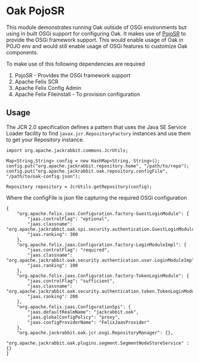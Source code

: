Oak PojoSR
==========

This module demonstrates running Oak outside of OSGi environments but using in built OSGi
support for configuring Oak. It makes use of [PojoSR][1] to provide the OSGi framework
support. This would enable usage of Oak in POJO env and would still enable usage of OSGi features
to customize Oak components.

To make use of this following dependencies are required

1. PojoSR - Provides the OSGi framework support
2. Apache Felix SCR
3. Apache Felix Config Admin
4. Apache Felix Fileinstall - To provision configuration

Usage
-----

The JCR 2.0 specification defines a pattern that uses the Java SE Service Loader facility to 
find `javax.jcr.RepositoryFactory` instances and use them to get your Repository instance.

    import org.apache.jackrabbit.commons.JcrUtils;
    
    Map<String,String> config = new HashMap<String, String>();
    config.put("org.apache.jackrabbit.repository.home", "/path/to/repo");
    config.put("org.apache.jackrabbit.oak.repository.configFile", "/path/to/oak-config.json");

    Repository repository = JcrUtils.getRepository(config);
    
Where the configFile is json file capturing the required OSGi configuration

    {
        "org.apache.felix.jaas.Configuration.factory-GuestLoginModule": {
            "jaas.controlFlag": "optional",
            "jaas.classname": "org.apache.jackrabbit.oak.spi.security.authentication.GuestLoginModule",
            "jaas.ranking": 300
        },
        "org.apache.felix.jaas.Configuration.factory-LoginModuleImpl": {
            "jaas.controlFlag": "required",
            "jaas.classname": "org.apache.jackrabbit.oak.security.authentication.user.LoginModuleImpl",
            "jaas.ranking": 100
        },
        "org.apache.felix.jaas.Configuration.factory-TokenLoginModule": {
            "jaas.controlFlag": "sufficient",
            "jaas.classname": "org.apache.jackrabbit.oak.security.authentication.token.TokenLoginModule",
            "jaas.ranking": 200
        },
        "org.apache.felix.jaas.ConfigurationSpi": {
            "jaas.defaultRealmName": "jackrabbit.oak",
            "jaas.globalConfigPolicy": "proxy",
            "jaas.configProviderName": "FelixJaasProvider"
        },
        "org.apache.jackrabbit.oak.jcr.osgi.RepositoryManager": {},
        "org.apache.jackrabbit.oak.plugins.segment.SegmentNodeStoreService" : {}
    }

[1]: https://code.google.com/p/pojosr/
